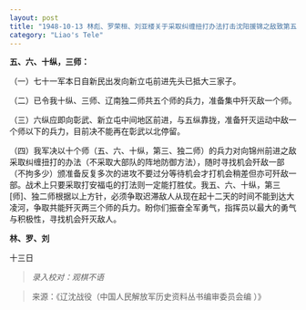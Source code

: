 ```yaml
---
layout: post
title: "1948-10-13 林彪、罗荣桓、刘亚楼关于采取纠缠扭打办法打击沈阳援锦之敌致第五、第六、第十纵队等电"
category: "Liao's Tele"
---
```

**五、六、十纵，三师：**

（一）七十一军本日自新民出发向新立屯前进先头已抵大三家子。

（二）已令我十纵、三师、辽南独二师共五个师的兵力，准备集中歼灭敌一个师。

（三）六纵应即向彰武、新立屯中间地区前进，与五纵靠拢，准备歼灭运动中敌一个师以下的兵力，目前决不能再在彰武以北停留。

（四）我军决以十个师（五、六、十纵，第三、独二师）的兵力对向锦州前进之敌采取纠缠扭打的办法（不采取大部队的阵地防御方法），随时寻找机会歼敌一部（不拘多少）颁准备反复多次的进攻不要过分等待机会才打机会稍差但亦可歼敌一部。战术上只要采取打安福屯的打法则一定能打胜仗。我五、六、十纵，第三[师]、独二师根据以上方针，必须争取迟滞敌人从现在起十二天的时间不能到达大凌河，争取共能歼灭两三个师的兵力。盼你们振奋全军勇气，指挥员以最大的勇气与积极性，寻找机会歼灭敌人。

**林、罗、刘**

十三日



> *录入校对：观棋不语*

> 来源：《辽沈战役（中国人民解放军历史资料丛书编审委员会编 ）》
